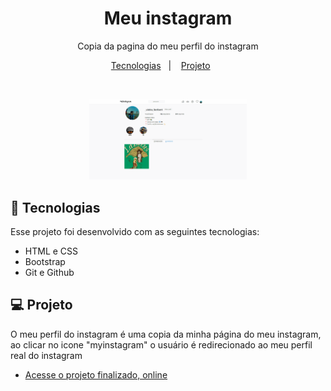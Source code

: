 <h1 align="center"> Meu instagram </h1>

<p align="center">
Copia da pagina do meu perfil do instagram <br/>
</p>

<p align="center">
  <a href="#-tecnologias">Tecnologias</a>&nbsp;&nbsp;&nbsp;|&nbsp;&nbsp;&nbsp;
  <a href="#-projeto">Projeto</a>&nbsp;&nbsp;&nbsp;&nbsp;&nbsp;&nbsp;
  
</p>

<br>

  <p align= 'center'>
  <img alt="Peojeto Meu Instagram" src="./tela2.gif" width='50%'>
  </p>


## 🚀 Tecnologias

Esse projeto foi desenvolvido com as seguintes tecnologias:

- HTML e CSS
- Bootstrap
- Git e Github


## 💻 Projeto

O meu perfil do instagram é uma copia da minha página do meu instagram, ao clicar no icone "myinstagram" o usuário é redirecionado ao meu perfil real do instagram

- [Acesse o projeto finalizado, online](https://CarlosHerbertDev.github.io/myinstagram)
